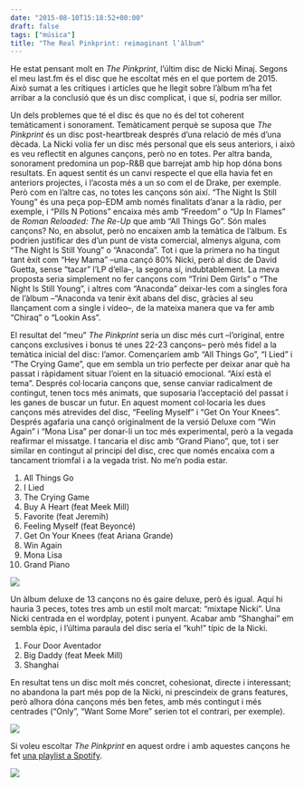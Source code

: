 ```yaml
---
date: "2015-08-10T15:18:52+00:00"
draft: false
tags: ["música"]
title: "The Real Pinkprint: reimaginant l’àlbum"
---
```


He estat pensant molt en _The Pinkprint_, l’últim disc de Nicki Minaj. Segons el meu last.fm és el disc que he escoltat més en el que portem de 2015. Això sumat a les crítiques i articles que he llegit sobre l’àlbum m’ha fet arribar a la conclusió que és un disc complicat, i que sí, podria ser millor.

<!-- more -->

Un dels problemes que té el disc és que no és del tot coherent temàticament i sonorament. Temàticament perquè se suposa que _The Pinkprint_ és un disc post-heartbreak després d’una relació de més d’una dècada. La Nicki volia fer un disc més personal que els seus anteriors, i això es veu reflectit en algunes cançons, però no en totes. Per altra banda, sonorament predomina un pop-R&amp;B que barrejat amb hip hop dóna bons resultats. En aquest sentit és un canvi respecte el que ella havia fet en anteriors projectes, i l’acosta més a un so com el de Drake, per exemple. Però com en l’altre cas, no totes les cançons són així. “The Night Is Still Young” és una peça pop-EDM amb només finalitats d’anar a la ràdio, per exemple, i “Pills N Potions” encaixa més amb “Freedom” o “Up In Flames” de _Roman Reloaded: The Re-Up_ que amb “All Things Go”.  Són males cançons? No, en absolut, però no encaixen amb la temàtica de l’àlbum. Es podrien justificar des d’un punt de vista comercial, almenys alguna, com “The Night Is Still Young” o “Anaconda”. Tot i que la primera no ha tingut tant èxit com “Hey Mama” –una cançó 80% Nicki, però al disc de David Guetta, sense “tacar” l’LP d’ella–, la segona sí, indubtablement. La meva proposta seria simplement no fer cançons com “Trini Dem Girls” o “The Night Is Still Young”, i altres com “Anaconda” deixar-les com a singles fora de l’àlbum –“Anaconda va tenir èxit abans del disc, gràcies al seu llançament com a single i vídeo–, de la mateixa manera que va fer amb “Chiraq” o “Lookin Ass”.

El resultat del “meu” _The Pinkprint_ seria un disc més curt –l’original, entre cançons exclusives i bonus té unes 22-23 cançons– però més fidel a la temàtica inicial del disc: l’amor. Començaríem amb “All Things Go”, “I Lied” i “The Crying Game”, que em sembla un trio perfecte per deixar anar què ha passat i ràpidament situar l’oient en la situació emocional. “Així està el tema”. Després col·locaria cançons que, sense canviar radicalment de contingut, tenen tocs més animats, que suposaria l’acceptació del passat i les ganes de buscar un futur. En aquest moment col·locaria les dues cançons més atrevides del disc, “Feeling Myself” i “Get On Your Knees”. Després agafaria una cançó originalment de la versió Deluxe com “Win Again” i “Mona Lisa” per donar-li un toc més experimental, però a la vegada reafirmar el missatge. I tancaria el disc amb “Grand Piano”, que, tot i ser similar en contingut al principi del disc, crec que només encaixa com a tancament triomfal i a la vegada trist. No me’n podia estar.

1.  All Things Go
2.  I Lied
3.  The Crying Game
4.  Buy A Heart (feat Meek Mill)
5.  Favorite (feat Jeremih)
6.  Feeling Myself (feat Beyoncé)
7.  Get On Your Knees (feat Ariana Grande)
8.  Win Again
9.  Mona Lisa
10.  Grand Piano

<img class="pImageFull" src="https://36.media.tumblr.com/52bcce8c70507b8ac95ba36c29eee39c/tumblr_nsvhb27L1n1u00ofno2_1280.png" />

Un àlbum deluxe de 13 cançons no és gaire deluxe, però és igual. Aquí hi hauria 3 peces, totes tres amb un estil molt marcat: “mixtape Nicki”. Una Nicki centrada en el wordplay, potent i punyent. Acabar amb “Shanghai” em sembla èpic, i l’última paraula del disc seria el “kuh!” típic de la Nicki.

1.  Four Door Aventador
2.  Big Daddy (feat Meek Mill)
3.  Shanghai

En resultat tens un disc molt més concret, cohesionat, directe i interessant; no abandona la part més pop de la Nicki, ni prescindeix de grans features, però alhora dóna cançons més ben fetes, amb més contingut i més centrades (“Only”, “Want Some More” serien tot el contrari, per exemple).

<img class="pImageFull" src="https://40.media.tumblr.com/3a9a1c2ff65c3d596dc3a8fb83166c65/tumblr_nsvhb27L1n1u00ofno1_1280.png" />

Si voleu escoltar _The Pinkprint_ en aquest ordre i amb aquestes cançons he fet [una playlist a Spotify](https://open.spotify.com/user/enricllonch/playlist/5xS2G92eA63CeijNmtNRmG).

<img id="splashFade" src="https://40.media.tumblr.com/5e9c1ae6bdac863ae6f215ff1c2c9e7e/tumblr_nsvgwttlP91u00ofno1_1280.png">
